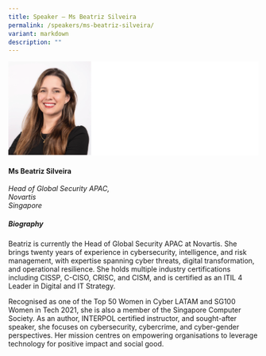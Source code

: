 ```yaml
---
title: Speaker – Ms Beatriz Silveira
permalink: /speakers/ms-beatriz-silveira/
variant: markdown
description: ""
---
```

![](/images/2025%20speakers/Beatriz_Silveira.png)
#### **Ms Beatriz Silveira**

*Head of Global Security APAC, <br> Novartis<br>Singapore*

##### **Biography**
Beatriz is currently the Head of Global Security APAC at Novartis. She brings twenty years of experience in cybersecurity, intelligence, and risk management, with expertise spanning cyber threats, digital transformation, and operational resilience. She holds multiple industry certifications including CISSP, C-CISO, CRISC, and CISM, and is certified as an ITIL 4 Leader in Digital and IT Strategy.

Recognised as one of the Top 50 Women in Cyber LATAM and SG100 Women in Tech 2021, she is also a member of the Singapore Computer Society. As an author, INTERPOL certified instructor, and sought-after speaker, she focuses on cybersecurity, cybercrime, and cyber-gender perspectives. Her mission centres on empowering organisations to leverage technology for positive impact and social good.